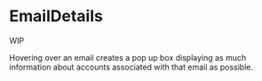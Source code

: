 # EmailDetails

WIP

Hovering over an email creates a pop up box displaying as much information about accounts associated with that email as possible.
